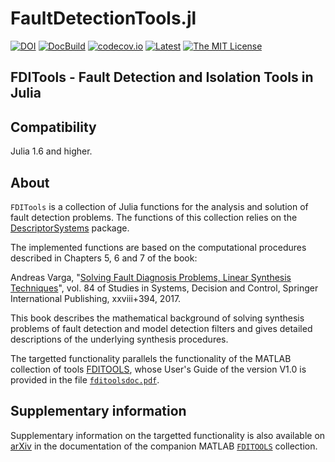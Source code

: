 # FaultDetectionTools.jl

[![DOI](https://zenodo.org/badge/DOI/10.5281/zenodo.4568159.svg)](https://doi.org/10.5281/zenodo.4568159)
[![DocBuild](https://github.com/andreasvarga/FaultDetectionTools.jl/workflows/CI/badge.svg)](https://github.com/andreasvarga/FaultDetectionTools.jl/actions) 
[![codecov.io](https://codecov.io/gh/andreasvarga/FaultDetectionTools.jl/coverage.svg?branch=main)](https://codecov.io/gh/andreasvarga/FaultDetectionTools.jl?branch=master)
[![Latest](https://img.shields.io/badge/docs-latest-blue.svg)](https://andreasvarga.github.io/FaultDetectionTools.jl/dev/)
[![The MIT License](https://img.shields.io/badge/license-MIT-brightgreen.svg?style=flat-square)](https://github.com/andreasvarga/FaultDetectionTools.jl/blob/main/LICENSE.md)

## FDITools - Fault Detection and Isolation Tools in Julia

## Compatibility

Julia 1.6 and higher.

<!-- ## How to install

````JULIA
pkg> add FaultDetectionTools
pkg> test FaultDetectionTools
````

For a short interactive demonstration of the main functions execute 

````JULIA
using FaultDetectionTools
cd(joinpath(pkgdir(FaultDetectionTools), "test"))
include("FDIToolsDemo.jl")
````
-->

## About

`FDITools` is a collection of Julia functions for the analysis and solution 
of fault detection problems. The functions of this collection relies on 
the [DescriptorSystems](https://github.com/andreasvarga/DescriptorSystems.jl) package. 

The implemented functions are based on the computational procedures described in Chapters 5, 6 and 7 of the book:

Andreas Varga, "[Solving Fault Diagnosis Problems, Linear Synthesis Techniques](http://www.springer.com/us/book/9783319515588)", vol. 84 of Studies in Systems, Decision and Control, Springer International Publishing, xxviii+394, 2017.

This book describes the mathematical background of solving synthesis problems of fault detection and model detection filters and gives detailed descriptions of the underlying synthesis procedures. 

The targetted functionality parallels the functionality of the MATLAB collection of tools [FDITOOLS](https://github.com/andreasvarga/FDITools), whose User's Guide of the version V1.0 is provided in the file [`fditoolsdoc.pdf`](https://github.com/andreasvarga/FDITools/blob/master/fditoolsdoc.pdf).  


<!-- ## Implementation plan -->

## Supplementary information

Supplementary information on the targetted functionality is also available on [arXiv](https://arxiv.org/abs/1703.08480) in the documentation of the companion MATLAB [`FDITOOLS`](https://github.com/andreasvarga/FDITools) collection.
